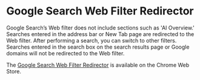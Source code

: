 # Google Search Web Filter Redirector
Google Search’s Web filter does not include sections such as 'AI Overview.' Searches entered in the address bar or New Tab page are redirected to the Web filter. After performing a search, you can switch to other filters. Searches entered in the search box on the search results page or Google domains will not be redirected to the Web filter.


The <a href="https://chromewebstore.google.com/detail/google-search-web-filter/cnailmoibfjlnlnjedbgbjbononifola" target="_blank">Google Search Web Filter Redirector</a> is available on the Chrome Web Store.